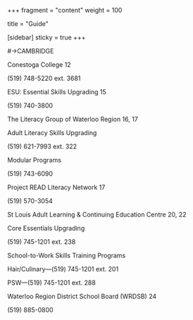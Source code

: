 +++
fragment = "content"
weight = 100

title = "Guide"

[sidebar]
  sticky = true
+++

#→CAMBRIDGE

Conestoga College 12

(519) 748-5220 ext. 3681

ESU: Essential Skills Upgrading 15

(519) 740-3800

The Literacy Group of
Waterloo Region 16, 17

Adult Literacy Skills Upgrading

(519) 621-7993 ext. 322

Modular Programs

(519) 743-6090

Project READ Literacy Network 17

(519) 570-3054

St Louis Adult Learning & Continuing
Education Centre 20, 22

Core Essentials Upgrading

(519) 745-1201 ext. 238

School-to-Work Skills Training Programs

Hair/Culinary—(519) 745-1201 ext. 201

PSW—(519) 745-1201 ext. 288

Waterloo Region District School Board (WRDSB) 24

(519) 885-0800